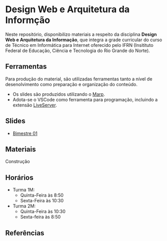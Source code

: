 # Design Web e Arquitetura da Informção

Neste repositório, disponibilizo materiais a respeito da disciplina **Design Web e Arquitetura da Informação**, que integra a grade curricular do curso de Técnico em Informática para Internet oferecido pelo IFRN (Insitituto Federal de Educação, Ciência e Tecnologia do Rio Grande do Norte).

## Ferramentas

Para produção do material, são utilizadas ferramentas tanto a nível de desenolvimento como preparação e organização do conteúdo.

- Os slides são produzidos utilizando o [Marp](https://marp.app/).
- Adota-se o VSCode como ferramenta para programação, incluindo a extensão [LiveServer](https://marketplace.visualstudio.com/items?itemName=yandeu.five-server).

## Slides

- [Bimestre 01](./pages/bimestre1.md)

## Materiais

Construção

## Horários

- Turma 1M:
  - Quinta-Feira às 8:50
  - Sexta-Feira às 10:30
- Turma 2M:
  - Quinta-Feira às 10:30
  - Sexta-feira às 8:50


## Referências

